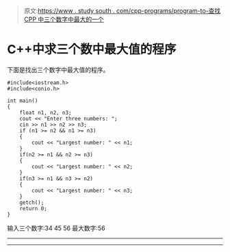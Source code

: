 > 原文:[https://www . study south . com/cpp-programs/program-to-查找 CPP 中三个数字中最大的一个](https://www.studytonight.com/cpp-programs/program-to-find-greatest-of-three-numbers-in-cpp)

# C++中求三个数中最大值的程序

下面是找出三个数字中最大值的程序。

```
#include<iostream.h>
#include<conio.h>

int main()
{
    float n1, n2, n3;
    cout << "Enter three numbers: ";
    cin >> n1 >> n2 >> n3;
    if (n1 >= n2 && n1 >= n3)
    {
        cout << "Largest number: " << n1;
    }
    if(n2 >= n1 && n2 >= n3)
    {
        cout << "Largest number: " << n2;
    }
    if(n3 >= n1 && n3 >= n2)
    {
        cout << "Largest number: " << n3;
    }
    getch();
    return 0;
} 
```

输入三个数字:34 45 56
最大数字:56

* * *

* * *